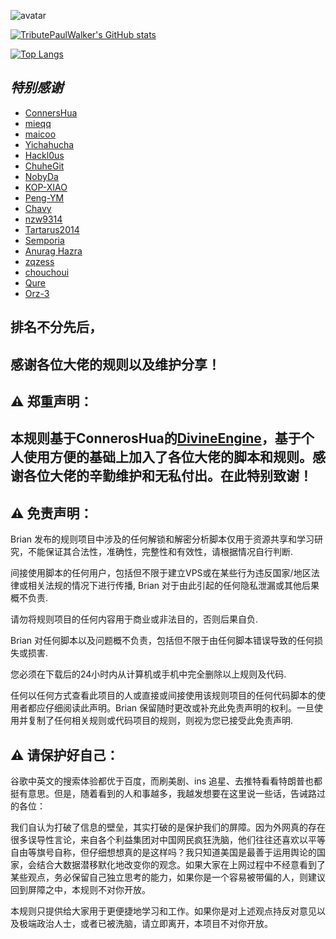 ![avatar](https://raw.githubusercontent.com/TributePaulWalker/PaulWalker/main/PaulWalker.JPG)

[![TributePaulWalker's GitHub stats](https://github-readme-stats.vercel.app/api?username=TributePaulWalker&show_icons=true&count_private=true&theme=vue)](https://github.com/TributePaulWalker/Profiles)

[![Top Langs](https://github-readme-stats.vercel.app/api/top-langs/?username=TributePaulWalker&layout=compact&theme=vue)](https://github.com/TributePaulWalker/TributePaulWalker)

## *特别感谢*

* [ConnersHua](https://github.com/DivineEngine/Profiles/tree/master)
* [mieqq](https://github.com/mieqq/mieqq)
* [maicoo](https://github.com/blankmagic/surge)
* [Yichahucha](https://github.com/yichahucha/surge/tree/master)
* [Hackl0us](https://github.com/Hackl0us)
* [ChuheGit](https://github.com/ChuheGit/1)
* [NobyDa](https://github.com/NobyDa)
* [KOP-XIAO](https://github.com/KOP-XIAO)
* [Peng-YM](https://github.com/Peng-YM)
* [Chavy](https://github.com/chavyleung)
* [nzw9314](https://github.com/nzw9314)
* [Tartarus2014](https://github.com/Tartarus2014)
* [Semporia](https://github.com/Semporia)
* [Anurag Hazra](https://github.com/anuraghazra)
* [zqzess](https://github.com/zqzess)
* [chouchoui](https://github.com/chouchoui)
* [Qure](https://github.com/Koolson/Qure)
* [Orz-3](https://github.com/Orz-3)

## 排名不分先后，

## 感谢各位大佬的规则以及维护分享！


## ⚠️ 郑重声明：

## 本规则基于ConnerosHua的[DivineEngine](https://github.com/DivineEngine/Profiles/tree/master)，基于个人使用方便的基础上加入了各位大佬的脚本和规则。感谢各位大佬的辛勤维护和无私付出。在此特别致谢！

## ⚠️ 免责声明：

Brian 发布的规则项目中涉及的任何解锁和解密分析脚本仅用于资源共享和学习研究，不能保证其合法性，准确性，完整性和有效性，请根据情况自行判断.

间接使用脚本的任何用户，包括但不限于建立VPS或在某些行为违反国家/地区法律或相关法规的情况下进行传播, Brian 对于由此引起的任何隐私泄漏或其他后果概不负责.

请勿将规则项目的任何内容用于商业或非法目的，否则后果自负.

Brian 对任何脚本以及问题概不负责，包括但不限于由任何脚本错误导致的任何损失或损害.

您必须在下载后的24小时内从计算机或手机中完全删除以上规则及代码.

任何以任何方式查看此项目的人或直接或间接使用该规则项目的任何代码脚本的使用者都应仔细阅读此声明。Brian 保留随时更改或补充此免责声明的权利。一旦使用并复制了任何相关规则或代码项目的规则，则视为您已接受此免责声明.

## ⚠️ 请保护好自己：

谷歌中英文的搜索体验都优于百度，而刷美剧、ins 追星、去推特看看特朗普也都挺有意思。但是，随着看到的人和事越多，我越发想要在这里说一些话，告诫路过的各位：

我们自认为打破了信息的壁垒，其实打破的是保护我们的屏障。因为外网真的存在很多误导性言论，来自各个利益集团对中国网民疯狂洗脑，他们往往还喜欢以平等自由等旗号自称，但仔细想想真的是这样吗？我只知道美国是最善于运用舆论的国家，会结合大数据潜移默化地改变你的观念。如果大家在上网过程中不经意看到了某些观点，务必保留自己独立思考的能力，如果你是一个容易被带偏的人，则建议回到屏障之中，本规则不对你开放。

本规则只提供给大家用于更便捷地学习和工作。如果你是对上述观点持反对意见以及极端政治人士，或者已被洗脑，请立即离开，本项目不对你开放。
